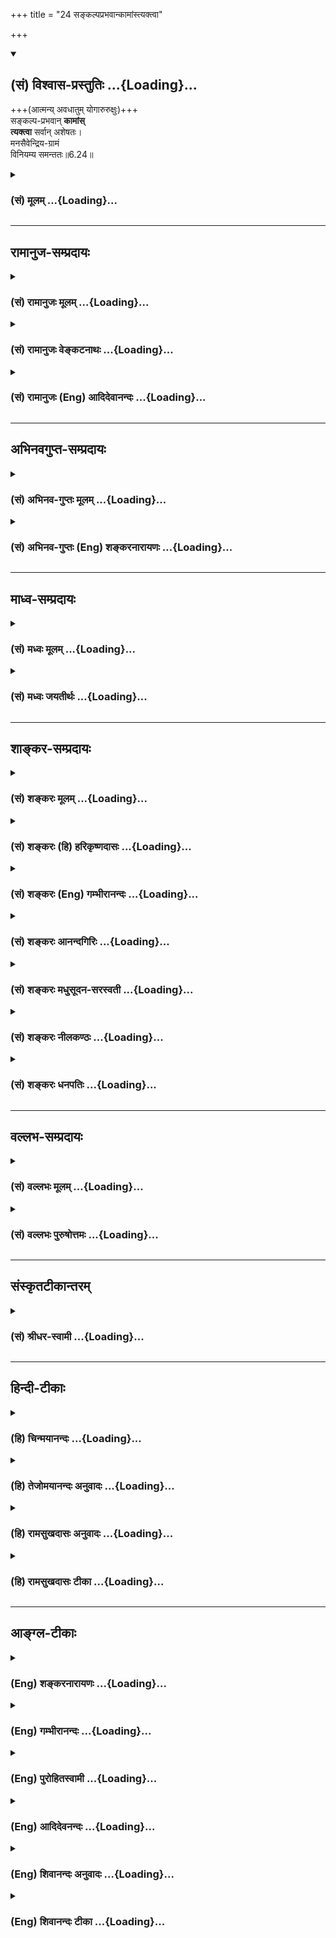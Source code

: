 +++
title = "24 सङ्कल्पप्रभवान्कामांस्त्यक्त्वा"

+++
<div class="js_include" newlevelforh1="2" title="(सं) विश्वास-प्रस्तुतिः" unfilled url="/mahAbhAratam/vyAsaH/shlokashaH/06-bhIShma-parva/03-bhagavad-gItA-parva/saMskRtam/vishvAsa-prastutiH/06_Atma-saMyama-yogaH_a/24_sankalpaprabhavAn.md">
<details open><summary><h2>(सं) विश्वास-प्रस्तुतिः ...{Loading}...</h2></summary>

+++(आत्मन्य् अवधातुम् योगारुरुक्षुः)+++  
सङ्कल्प-प्रभवान् **कामांस्**  
**त्यक्त्वा** सर्वान् अशेषतः।  
मनसैवेन्द्रिय-ग्रामं  
विनियम्य समन्ततः॥6.24॥
</details>
</div>
<div class="js_include collapsed" newlevelforh1="3" title="(सं) मूलम्" unfilled url="/mahAbhAratam/vyAsaH/shlokashaH/06-bhIShma-parva/03-bhagavad-gItA-parva/saMskRtam/mUlam/06_Atma-saMyama-yogaH_a/24_sankalpaprabhavAn.md">
<details><summary><h3>(सं) मूलम् ...{Loading}...</h3></summary>

सङ्कल्पप्रभवान्कामांस्त्यक्त्वा सर्वानशेषतः।  
मनसैवेन्द्रियग्रामं विनियम्य समन्ततः।।6.24।।
</details>
</div>


_________________
## रामानुज-सम्प्रदायः
<div class="js_include collapsed" newlevelforh1="3" title="(सं) रामानुजः मूलम्" unfilled url="/mahAbhAratam/vyAsaH/shlokashaH/06-bhIShma-parva/03-bhagavad-gItA-parva/saMskRtam/rAmAnujaH/mUlam/06_Atma-saMyama-yogaH_a/24_sankalpaprabhavAn.md">
<details><summary><h3>(सं) रामानुजः मूलम् ...{Loading}...</h3></summary>

।।6.24।। स्पर्शजाः सङ्कल्पजाश् च +इति द्विविधाः कामाः।  
स्पर्शजाः शीतोष्णादयः।  
सङ्कल्पजाः पुत्र-पौत्र-क्षेत्रादयः।  
तत्र **सङ्कल्पप्रभवाः** स्वरूपेण +एव त्यक्तुं शक्याः  
तान् **सर्वान् मनसा एव** तद्-अनन्वयानुसन्धानेन **त्यक्त्वा**  
स्पर्शजेषु अवर्जनीयेषु तन्-निमित्त-हर्षोद्वेगौ त्यक्त्वा  
**समन्ततः** सर्वस्माद् विषयात् सर्वम् **इन्द्रियग्रामं** **विनियम्य शनैः
शनैः धृतिगृहीतया** विवेकविषयया **बुद्ध्या** सर्वस्माद् आत्मव्यतिरिक्ताद्
उपरम्य **आत्मसंस्थं मनः कृत्वा न किञ्चिद् अपि चिन्तयेत्।**

</details>
</div>
<div class="js_include collapsed" newlevelforh1="3" title="(सं) रामानुजः वेङ्कटनाथः" unfilled url="/mahAbhAratam/vyAsaH/shlokashaH/06-bhIShma-parva/03-bhagavad-gItA-parva/saMskRtam/rAmAnujaH/venkaTanAthaH/06_Atma-saMyama-yogaH_a/24_sankalpaprabhavAn.md">
<details><summary><h3>(सं) रामानुजः वेङ्कटनाथः ...{Loading}...</h3></summary>

  
  
।।6.24।। अथ ममकारपरित्यागादिकं प्राग्विप्रकीर्णोक्तमखिलमिदानीं
सुखग्रहणायेह सौकर्यप्रदर्शनाय च सङ्कलय्य योगदशापर्यन्ततया
स्मार्यतेसङ्कल्प इत्यादिभिः श्लोकैः। सङ्कल्पप्रभवान् सर्वान्
कामांस्त्यक्त्वा इत्येतावतैव सिद्धौ पुनःअशेषतः इति पदं
निश्शेषत्यागानर्हाणां विषयाणां सूचकम्। न चोत्तरवाक्ये तदन्वयः
ग्रामशब्देन पर्याप्तत्वात्। अतः प्रयुक्तपदवैयर्थ्यपरिहारायअशेषतश्च
कामांस्त्यक्त्वा इति चकाराभावेऽपि योज्यम्। अपि च सङ्कल्पप्रभवत्वेन
विशेषणमेव असङ्कल्पप्रभवकामसूचकमित्यभिप्रायेण विभजते स्पर्शजा इति। मनसैव
इति पदं मध्यस्थितत्वादपेक्षितत्वाच्च काकाक्षिन्यायेन
पूर्वोत्तरान्वितमिति दर्शयितुंतान् सर्वान् मनसैवेत्यादिकमुक्तम्।
कामत्यागकरणस्य मनसोऽवान्तरव्यापारतदनन्वयानुसन्धानम्
कर्मोपाधिकशरीरान्विता हि पुत्रादयः न त्वात्मस्वरूपान्विता
इत्यनुसन्धानेनेत्यर्थः। न प्रहृष्येत् 5।20 इत्यादिभिः प्रागेवोक्तं
स्मारयतिस्पर्शजेष्वित्यादिना। समन्ततः इत्यत्र पदच्छेदादिभ्रमव्युदासायाह
सर्वस्माद्विषयादिति। प्रक्रान्तादशिथिलत्वरूपाया
धृतेर्हेतुमाहविवेकविषययेति। उपरम्य बाह्यालाभार्थं मानसमुद्योगं
वारयित्वेत्यर्थः। उपरम्येति व्याख्यानमङ्गत्वद्योतनाय। किञ्चिदपीति
आत्मव्यतिरिक्तमनुकूलप्रतिकूलोदासीनं सर्वमित्यर्थः।

</details>
</div>
<div class="js_include collapsed" newlevelforh1="3" title="(सं) रामानुजः (Eng) आदिदेवानन्दः" unfilled url="/mahAbhAratam/vyAsaH/shlokashaH/06-bhIShma-parva/03-bhagavad-gItA-parva/saMskRtam/rAmAnujaH/english/AdidevAnandaH/06_Atma-saMyama-yogaH_a/24_sankalpaprabhavAn.md">
<details><summary><h3>(सं) रामानुजः (Eng) आदिदेवानन्दः ...{Loading}...</h3></summary>

6.24 - 6.25 There are two kinds of desires: 1) those born of contact between the senses and objects like heat, cold etc.; 2) those generated by our mind (will) like that for sons, land etc. Of these, the latter type of desires are by their own nature relinishable. Relinishing all these by the mind through contemplation on their lack of association with the self; having relinished the ideas of pleasure and pain in respect of unavoidable desires resulting from contract; restraining all the senses on all sides, i.e., from contact with all their objects - one should think of nothing else, i.e., other than the self. Little by little 'with the help of intellect controlled by firm resolution,' i.e.,
by the power of discrimination, one should think of nothing else, having fixed the mind on the self.

</details>
</div>


_________________
## अभिनवगुप्त-सम्प्रदायः
<div class="js_include collapsed" newlevelforh1="3" title="(सं) अभिनव-गुप्तः मूलम्" unfilled url="/mahAbhAratam/vyAsaH/shlokashaH/06-bhIShma-parva/03-bhagavad-gItA-parva/saMskRtam/abhinava-guptaH/mUlam/06_Atma-saMyama-yogaH_a/24_sankalpaprabhavAn.md">
<details><summary><h3>(सं) अभिनव-गुप्तः मूलम् ...{Loading}...</h3></summary>
<div class="js_include" includetitle="false" newlevelforh1="2" unfilled="" url="/mahAbhAratam/vyAsaH/shlokashaH/06-bhIShma-parva/02-bhagavad-gItA-parva/saMskRtam/abhinava-guptaH/mUlam/06_Atma-saMyama-yogaH_a/25_shanaiH_shanairup.md"></div>
</details>
</div>
<div class="js_include collapsed" newlevelforh1="3" title="(सं) अभिनव-गुप्तः (Eng) शङ्करनारायणः" unfilled url="/mahAbhAratam/vyAsaH/shlokashaH/06-bhIShma-parva/03-bhagavad-gItA-parva/saMskRtam/abhinava-guptaH/english/shankaranArAyaNaH/06_Atma-saMyama-yogaH_a/24_sankalpaprabhavAn.md">
<details><summary><h3>(सं) अभिनव-गुप्तः (Eng) शङ्करनारायणः ...{Loading}...</h3></summary>

6.24 See Comment under 6.25

</details>
</div>


_________________
## माध्व-सम्प्रदायः
<div class="js_include collapsed" newlevelforh1="3" title="(सं) मध्वः मूलम्" unfilled url="/mahAbhAratam/vyAsaH/shlokashaH/06-bhIShma-parva/03-bhagavad-gItA-parva/saMskRtam/madhvaH/mUlam/06_Atma-saMyama-yogaH_a/24_sankalpaprabhavAn.md">
<details><summary><h3>(सं) मध्वः मूलम् ...{Loading}...</h3></summary>

।।6.24।। सर्वान्सर्वविषयान् अशेषतः। एकविषयोऽपि कामः स्वल्पः कादाचित्कोऽपि
न कर्तव्य इत्यर्थः। मनसैव नियन्तुं शक्यते नान्येनेत्येवशब्दः।

</details>
</div>
<div class="js_include collapsed" newlevelforh1="3" title="(सं) मध्वः जयतीर्थः" unfilled url="/mahAbhAratam/vyAsaH/shlokashaH/06-bhIShma-parva/03-bhagavad-gItA-parva/saMskRtam/madhvaH/jayatIrthaH/06_Atma-saMyama-yogaH_a/24_sankalpaprabhavAn.md">
<details><summary><h3>(सं) मध्वः जयतीर्थः ...{Loading}...</h3></summary>

।।6.24।। सर्वानशेषतः इत्येतयोस्तात्पर्यमाह **सर्वानि**ति। कामः स्वल्पः
कादाचित्कोऽपीति मूलपाठः। नन्विन्द्रियग्रामनियमनमेवावश्यकं न तु करणनियमः
कथमुच्यते मनसैवेन्द्रियग्राममिति तत्राह **मनसैवे**ति। स्वरूपकथनमेतदिति
भावः। इति ज्ञापयितुमिति शेषः।

</details>
</div>


_________________
## शाङ्कर-सम्प्रदायः
<div class="js_include collapsed" newlevelforh1="3" title="(सं) शङ्करः मूलम्" unfilled url="/mahAbhAratam/vyAsaH/shlokashaH/06-bhIShma-parva/03-bhagavad-gItA-parva/saMskRtam/shankaraH/mUlam/06_Atma-saMyama-yogaH_a/24_sankalpaprabhavAn.md">
<details><summary><h3>(सं) शङ्करः मूलम् ...{Loading}...</h3></summary>

।।6.24।। **संकल्पप्रभवान्** संकल्पः प्रभवः येषां कामानां ते
संकल्पप्रभवाः कामाः तान् **त्यक्त्वा** परित्यज्य **सर्वान् अशेषतः**
निर्लेपेन। किञ्च **मनसैव** विवेकयुक्तेन **इन्द्रियग्रामम्**
इन्द्रियसमुदायं **विनियम्य** नियमनं कृत्वा **समन्ततः** समन्तात्।।

</details>
</div>
<div class="js_include collapsed" newlevelforh1="3" title="(सं) शङ्करः (हि) हरिकृष्णदासः" unfilled url="/mahAbhAratam/vyAsaH/shlokashaH/06-bhIShma-parva/03-bhagavad-gItA-parva/saMskRtam/shankaraH/hindI/harikRShNadAsaH/06_Atma-saMyama-yogaH_a/24_sankalpaprabhavAn.md">
<details><summary><h3>(सं) शङ्करः (हि) हरिकृष्णदासः ...{Loading}...</h3></summary>

।।6.24।। तथा संकल्पसे उत्पन्न हुई समस्त कामनाओंको निःशेषतासे अर्थात्
लेशमात्र भी शेष न रखते हुए निर्लेपभावसे छोड़कर एवं विवेकयुक्त मनसे
इन्द्रियोंके समुदायको सब ओरसे रोककर अर्थात् उनका संयम करके।

</details>
</div>
<div class="js_include collapsed" newlevelforh1="3" title="(सं) शङ्करः (Eng) गम्भीरानन्दः" unfilled url="/mahAbhAratam/vyAsaH/shlokashaH/06-bhIShma-parva/03-bhagavad-gItA-parva/saMskRtam/shankaraH/english/gambhIrAnandaH/06_Atma-saMyama-yogaH_a/24_sankalpaprabhavAn.md">
<details><summary><h3>(सं) शङ्करः (Eng) गम्भीरानन्दः ...{Loading}...</h3></summary>

6.24 See Commentary under 6.25

</details>
</div>
<div class="js_include collapsed" newlevelforh1="3" title="(सं) शङ्करः आनन्दगिरिः" unfilled url="/mahAbhAratam/vyAsaH/shlokashaH/06-bhIShma-parva/03-bhagavad-gItA-parva/saMskRtam/shankaraH/AnandagiriH/06_Atma-saMyama-yogaH_a/24_sankalpaprabhavAn.md">
<details><summary><h3>(सं) शङ्करः आनन्दगिरिः ...{Loading}...</h3></summary>

।।6.24।। इतश्च योगस्य कर्तव्यत्वमिति प्रतिजानीते **किञ्चेति।** केन क्रमेण
कर्तव्यत्वमित्यपेक्षायामाह **संकल्पेति।** संकल्पः शोभनाध्यासः।
सर्वानित्युक्त्वा पुनरशेषत इति पुनरुक्तिरित्याशङ्क्याह **निर्लेपेनेति।**
यथा शेषो न भवति तथा सर्वेषां कामानां शोभनाध्यासाधीनानां त्यागस्य
योगानुष्ठानशेषत्ववद्विवेकयुक्तेन मनसा करणसमुदायस्य सर्वतो नियमनमपि तत्र
शेषत्वेन कर्तव्यमित्याह **किञ्चेति।**

</details>
</div>
<div class="js_include collapsed" newlevelforh1="3" title="(सं) शङ्करः मधुसूदन-सरस्वती" unfilled url="/mahAbhAratam/vyAsaH/shlokashaH/06-bhIShma-parva/03-bhagavad-gItA-parva/saMskRtam/shankaraH/madhusUdana-sarasvatI/06_Atma-saMyama-yogaH_a/24_sankalpaprabhavAn.md">
<details><summary><h3>(सं) शङ्करः मधुसूदन-सरस्वती ...{Loading}...</h3></summary>

।।6.24।। किंच कृत्वा योगोऽभ्यसनीयः संकल्पो दुष्टेष्वपि
विषयेष्वशोभनत्वादर्शनेन शोभनाध्यासः। तस्माच्च संकल्पादिदं मे स्यादिदं मे
स्यादित्येवंरूपाः कामाः प्रभवन्ति।
ताञ्शोभनाध्यासप्रभवान्विषयाभिलाषान्विचारजन्याशोभनत्वनिश्चयेन
शोभनाध्यासबाधाद्दृष्टेषु स्रक्चन्दनवनितादिष्वदृष्टेषु
चेन्द्रलोकपारिजाताप्सरःप्रभृतिषु श्ववान्तपायसवत्स्वत एव
सर्वान्ब्रह्मलोकपर्यन्तानशेषतो निरवशेषान्सवासनांस्त्यक्त्वा अतएव
कामपूर्वकत्वादिन्द्रियप्रवृत्तेस्तदपाये सति विवेकयुक्तेन
मनसैवेन्द्रियग्रामं चक्षुरादिकरणसमूहं विनियम्य समन्ततः सर्वेभ्यो
विषयेभ्यः प्रत्याहृत्य शनैःशनैरुपरमेदित्यन्वयः।

</details>
</div>
<div class="js_include collapsed" newlevelforh1="3" title="(सं) शङ्करः नीलकण्ठः" unfilled url="/mahAbhAratam/vyAsaH/shlokashaH/06-bhIShma-parva/03-bhagavad-gItA-parva/saMskRtam/shankaraH/nIlakaNThaH/06_Atma-saMyama-yogaH_a/24_sankalpaprabhavAn.md">
<details><summary><h3>(सं) शङ्करः नीलकण्ठः ...{Loading}...</h3></summary>

।।6.24।। अथ शमदमोपरमसमाधानानि क्रमेण श्लोकद्वयेन विधत्ते **संकल्पेति।**
संकल्प इदं मे भूयादिति चेतोवृत्तिस्तत उद्भवो येषां
तान्कामान्काम्यमानान्विषयानशेषतो वासनोच्छेदपूर्वकं संकल्पनिरोधेन
त्यक्त्वा। एतेनान्तरिन्द्रियनिग्रहलक्षणः शम उक्तः।
बाह्येन्द्रियनिग्रहलक्षणं दममाह **मनसैवेति।** विषयदोषदर्शिना मनसैव
सर्वतः सर्वप्रकारेण श्रोत्रादिकमिन्द्रियग्रामं समन्ततः सर्वेभ्यो
विषयेभ्यो विनियम्योपरमेदित्युत्तरेणान्वयः।

</details>
</div>
<div class="js_include collapsed" newlevelforh1="3" title="(सं) शङ्करः धनपतिः" unfilled url="/mahAbhAratam/vyAsaH/shlokashaH/06-bhIShma-parva/03-bhagavad-gItA-parva/saMskRtam/shankaraH/dhanapatiH/06_Atma-saMyama-yogaH_a/24_sankalpaprabhavAn.md">
<details><summary><h3>(सं) शङ्करः धनपतिः ...{Loading}...</h3></summary>

।।6.24।। साधनान्तराण्यपि विधत्ते संकल्पेति। संकल्पौऽशोभनेऽपि
इहामुत्रार्थभोगेऽविचारजनितः शोभनाध्यासः स प्रभवो येषां कामानां इदं मे
स्यादिदं मे स्यादित्येवंरुपाणमिच्छाभेदानां ते
तान्सर्वान्ब्रह्मलोकपर्यन्तानशेषतो निर्लेपेन लेपरुपेण शिष्टया वासनया
सहितान् वितारेण शोभनाध्यासनिवृत्त्या त्यक्त्वा परित्यज्य। किंच
मनसैवेन्द्रियग्रामं चक्षुरादीन्द्रियसमुदायं समन्ततः
समन्ताद्विषयसमूहान्नयम्य नियमनं कृत्वा योगो योक्तव्य इति पूर्वेण शनैः
शनैरुपरमेदिति परेण वान्वयः।

</details>
</div>


_________________
## वल्लभ-सम्प्रदायः
<div class="js_include collapsed" newlevelforh1="3" title="(सं) वल्लभः मूलम्" unfilled url="/mahAbhAratam/vyAsaH/shlokashaH/06-bhIShma-parva/03-bhagavad-gItA-parva/saMskRtam/vallabhaH/mUlam/06_Atma-saMyama-yogaH_a/24_sankalpaprabhavAn.md">
<details><summary><h3>(सं) वल्लभः मूलम् ...{Loading}...</h3></summary>

।।6.22 6.25।। तदेव विशिनष्टि यं लब्ध्वेति।
एतेनेष्टप्राप्त्यनिष्टनिवृत्तिफलको योगः समन्वितःतं विद्यात् ৷৷.
योगसंज्ञितं दुःखसंयोगेन वियोग एव योग इति विरुद्धलक्षणया उच्यते।
यस्मादेवं महाफलो योगस्तस्मात्स एव यत्नोऽभ्यसनीयः इत्याह सार्धेन। स
निश्चयेनेति यत्नेन।

</details>
</div>
<div class="js_include collapsed" newlevelforh1="3" title="(सं) वल्लभः पुरुषोत्तमः" unfilled url="/mahAbhAratam/vyAsaH/shlokashaH/06-bhIShma-parva/03-bhagavad-gItA-parva/saMskRtam/vallabhaH/puruShottamaH/06_Atma-saMyama-yogaH_a/24_sankalpaprabhavAn.md">
<details><summary><h3>(सं) वल्लभः पुरुषोत्तमः ...{Loading}...</h3></summary>

  
  
।।6.24।। किञ् च **सङ्कल्प-प्रभवान्** स्व-भोगार्थक-स्व-मनो-निश्चय-जान् **कामान्** स्व-रमणेच्छादि-रूपान् सर्वान् भावान् अन्तरम् अपि स्वेङ्गित-ज्ञ-रूपान् अशेषतः फलाभाव-ज्ञाने **त्यक्त्वा**  
**मनसैवेन्द्रिय-ग्रामं नियम्य** - भगवद्-अंशात्मक-लावण्यादि-रसान् पश्यन् **मनसैव** स्वार्थ-भोग-रूपेणैव  
ततः विषयेभ्यो **विनियम्य** वशे संस्थाप्य  
योगो योक्तव्य इत्यर्थः।  
  

</details>
</div>


_________________
## संस्कृतटीकान्तरम्
<div class="js_include collapsed" newlevelforh1="3" title="(सं) श्रीधर-स्वामी" unfilled url="/mahAbhAratam/vyAsaH/shlokashaH/06-bhIShma-parva/03-bhagavad-gItA-parva/saMskRtam/shrIdhara-svAmI/06_Atma-saMyama-yogaH_a/24_sankalpaprabhavAn.md">
<details><summary><h3>(सं) श्रीधर-स्वामी ...{Loading}...</h3></summary>

।।6.24।। किंच **संकल्पेति।** संकल्पात्प्रभवो येषां
तान्योगप्रतिकूलान्सर्वान्कामानशेषतः सवासनांस्त्यक्त्वा मनसैव
विषयदोषदर्शिना सर्वतः प्रसरन्तमिन्द्रियसमूहं विशेषेण नियम्य योगो
योक्तव्य इति पूर्वेणान्वयः।

</details>
</div>


_________________
## हिन्दी-टीकाः
<div class="js_include collapsed" newlevelforh1="3" title="(हि) चिन्मयानन्दः" unfilled url="/mahAbhAratam/vyAsaH/shlokashaH/06-bhIShma-parva/03-bhagavad-gItA-parva/hindI/chinmayAnandaH/06_Atma-saMyama-yogaH_a/24_sankalpaprabhavAn.md">
<details><summary><h3>(हि) चिन्मयानन्दः ...{Loading}...</h3></summary>

।।6.24।। No commentary.

</details>
</div>
<div class="js_include collapsed" newlevelforh1="3" title="(हि) तेजोमयानन्दः अनुवादः" unfilled url="/mahAbhAratam/vyAsaH/shlokashaH/06-bhIShma-parva/03-bhagavad-gItA-parva/hindI/tejomayAnandaH/anuvAdaH/06_Atma-saMyama-yogaH_a/24_sankalpaprabhavAn.md">
<details><summary><h3>(हि) तेजोमयानन्दः अनुवादः ...{Loading}...</h3></summary>

।।6.24।। संकल्प से उत्पन्न समस्त कामनाओं को नि:शेष रूप से परित्याग कर मन
के द्वारा इन्द्रिय समुदाय को सब ओर से सम्यक् प्रकार वश में करके।।

</details>
</div>
<div class="js_include collapsed" newlevelforh1="3" title="(हि) रामसुखदासः अनुवादः" unfilled url="/mahAbhAratam/vyAsaH/shlokashaH/06-bhIShma-parva/03-bhagavad-gItA-parva/hindI/rAmasukhadAsaH/anuvAdaH/06_Atma-saMyama-yogaH_a/24_sankalpaprabhavAn.md">
<details><summary><h3>(हि) रामसुखदासः अनुवादः ...{Loading}...</h3></summary>

।।6.24।। संकल्पसे उत्पन्न होनेवाली सम्पूर्ण कामनाओंका सर्वथा त्याग करके
और मनसे ही इन्द्रिय-समूहको सभी ओरसे हटाकर।

</details>
</div>
<div class="js_include collapsed" newlevelforh1="3" title="(हि) रामसुखदासः टीका" unfilled url="/mahAbhAratam/vyAsaH/shlokashaH/06-bhIShma-parva/03-bhagavad-gItA-parva/hindI/rAmasukhadAsaH/TIkA/06_Atma-saMyama-yogaH_a/24_sankalpaprabhavAn.md">
<details><summary><h3>(हि) रामसुखदासः टीका ...{Loading}...</h3></summary>

।।6.24।।***व्याख्या--***\[जो स्थिति कर्मफलका त्याग करनेवाले कर्मयोगीकी
होती है (6। 1 9), वही स्थिति सगुणसाकार भगवान्का ध्यान करनेवालेकी (6। 14
15) तथा अपने स्वरूपका ध्यान करनेवाले ध्यानयोगीकी भी होती है (6। 18 23)।
अब निर्गुण-निराकारका ध्यान करनेवालेकी भी वही स्थिति होती है--यह बतानेके
लिये भगवान् आगेका प्रकरण कहते हैं। \]

</details>
</div>


_________________
## आङ्ग्ल-टीकाः
<div class="js_include collapsed" newlevelforh1="3" title="(Eng) शङ्करनारायणः" unfilled url="/mahAbhAratam/vyAsaH/shlokashaH/06-bhIShma-parva/03-bhagavad-gItA-parva/english/shankaranArAyaNaH/06_Atma-saMyama-yogaH_a/24_sankalpaprabhavAn.md">
<details><summary><h3>(Eng) शङ्करनारायणः ...{Loading}...</h3></summary>

6.24. In order ot renounce completely all desires that are born of intention, let a person, restraining the group of sense-organs from all sides by mind alone;

</details>
</div>
<div class="js_include collapsed" newlevelforh1="3" title="(Eng) गम्भीरानन्दः" unfilled url="/mahAbhAratam/vyAsaH/shlokashaH/06-bhIShma-parva/03-bhagavad-gItA-parva/english/gambhIrAnandaH/06_Atma-saMyama-yogaH_a/24_sankalpaprabhavAn.md">
<details><summary><h3>(Eng) गम्भीरानन्दः ...{Loading}...</h3></summary>

6.24 By totally eschewing all desires which arise from thoughts, and restraining with the mind itself all the organs from every side;

</details>
</div>
<div class="js_include collapsed" newlevelforh1="3" title="(Eng) पुरोहितस्वामी" unfilled url="/mahAbhAratam/vyAsaH/shlokashaH/06-bhIShma-parva/03-bhagavad-gItA-parva/english/purohitasvAmI/06_Atma-saMyama-yogaH_a/24_sankalpaprabhavAn.md">
<details><summary><h3>(Eng) पुरोहितस्वामी ...{Loading}...</h3></summary>

6.24 Renouncing every desire which imagination can conceive, controlling the senses at every point by the power of mind;

</details>
</div>
<div class="js_include collapsed" newlevelforh1="3" title="(Eng) आदिदेवनन्दः" unfilled url="/mahAbhAratam/vyAsaH/shlokashaH/06-bhIShma-parva/03-bhagavad-gItA-parva/english/AdidevanandaH/06_Atma-saMyama-yogaH_a/24_sankalpaprabhavAn.md">
<details><summary><h3>(Eng) आदिदेवनन्दः ...{Loading}...</h3></summary>

6.24 Renouncing entirely all desires born of volition and restraining the mind from all the senses on all sides;

</details>
</div>
<div class="js_include collapsed" newlevelforh1="3" title="(Eng) शिवानन्दः अनुवादः" unfilled url="/mahAbhAratam/vyAsaH/shlokashaH/06-bhIShma-parva/03-bhagavad-gItA-parva/english/shivAnandaH/anuvAdaH/06_Atma-saMyama-yogaH_a/24_sankalpaprabhavAn.md">
<details><summary><h3>(Eng) शिवानन्दः अनुवादः ...{Loading}...</h3></summary>

6.24 Abandoning without reserve all desires born of Sankalpa (thought and imagination) and completely restraining the whole group of the senses by the mind from all sides.

</details>
</div>
<div class="js_include collapsed" newlevelforh1="3" title="(Eng) शिवानन्दः टीका" unfilled url="/mahAbhAratam/vyAsaH/shlokashaH/06-bhIShma-parva/03-bhagavad-gItA-parva/english/shivAnandaH/TIkA/06_Atma-saMyama-yogaH_a/24_sankalpaprabhavAn.md">
<details><summary><h3>(Eng) शिवानन्दः टीका ...{Loading}...</h3></summary>

6.24 सङ्कल्पप्रभवान् born of Sankalpa (imagination); कामान् desires;
त्यक्त्वा having abandoned; सर्वान् all; अशेषतः without reserve; मनसा by the mind; एव even; इन्द्रियग्रामम् the whole group of senses; विनियम्य
completely restraining; समन्ततः from all sides.Commentary Without reserve The mind is so diplomatic that it keeps certain desires for its secret gratification. Therefore you should completely abandon all desires without reservation.Desire is born of imagination (Sankalpa).
Therefore destroy the Sankalpa first. If the imagination is annihilated first then the desires will die by themselves. Mark here All the senses must be controlled from all sides by the mind. Even if one sense is turbulent in one direction it will distract the mind often and often.
The senses will be absorbed in the mind by the constant practice of abstraction (Pratyahara). Then the mind will not think of the objects of sensepleasure and will become perfectly calm.That mind which is endowed with a strong discrimination and dispassion will be able to control the whole ground (or group) of the senses from their objects in all directions. Therefore cultivate strong Viveka or discrimination between the Real and the unreal and also Vairagya or total dispassion for sensual pleasures. (Cf.II.62)

</details>
</div>
